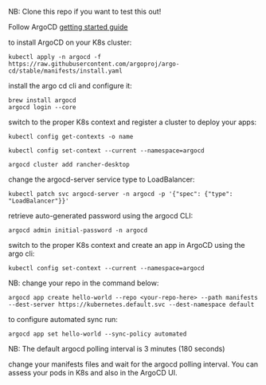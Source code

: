 
NB: Clone this repo if you want to test this out!

Follow ArgoCD [getting started guide](https://argo-cd.readthedocs.io/en/stable/getting_started/#getting-started)

to install ArgoCD on your K8s cluster:

```
kubectl apply -n argocd -f https://raw.githubusercontent.com/argoproj/argo-cd/stable/manifests/install.yaml
```

install the argo cd cli and configure it:

```
brew install argocd
argocd login --core
```

switch to the proper K8s context and register a cluster to deploy your apps:

```
kubectl config get-contexts -o name

kubectl config set-context --current --namespace=argocd

argocd cluster add rancher-desktop
```

change the argocd-server service type to LoadBalancer:

```
kubectl patch svc argocd-server -n argocd -p '{"spec": {"type": "LoadBalancer"}}'
```

retrieve auto-generated password using the argocd CLI:

```
argocd admin initial-password -n argocd
```

switch to the proper K8s context and create an app in ArgoCD using the argo cli:

```
kubectl config set-context --current --namespace=argocd
```

NB: change your repo in the command below:

```
argocd app create hello-world --repo <your-repo-here> --path manifests --dest-server https://kubernetes.default.svc --dest-namespace default
```

to configure automated sync run:

```
argocd app set hello-world --sync-policy automated
```

NB: The default argocd polling interval is 3 minutes (180 seconds)

change your manifests files and wait for the argocd polling interval. You can assess your pods in K8s and also in the ArgoCD UI.